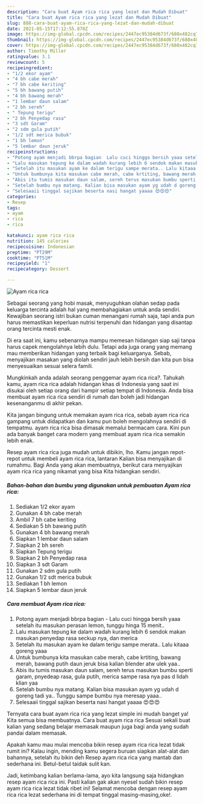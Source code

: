 ```yaml
---
description: "Cara buat Ayam rica rica yang lezat dan Mudah Dibuat"
title: "Cara buat Ayam rica rica yang lezat dan Mudah Dibuat"
slug: 888-cara-buat-ayam-rica-rica-yang-lezat-dan-mudah-dibuat
date: 2021-05-15T17:12:55.870Z
image: https://img-global.cpcdn.com/recipes/2447ec95384d673f/680x482cq70/ayam-rica-rica-foto-resep-utama.jpg
thumbnail: https://img-global.cpcdn.com/recipes/2447ec95384d673f/680x482cq70/ayam-rica-rica-foto-resep-utama.jpg
cover: https://img-global.cpcdn.com/recipes/2447ec95384d673f/680x482cq70/ayam-rica-rica-foto-resep-utama.jpg
author: Timothy Miller
ratingvalue: 3.1
reviewcount: 5
recipeingredient:
- "1/2 ekor ayam"
- "4 bh cabe merah"
- "7 bh cabe keriting"
- "5 bh bawang putih"
- "4 bh bawang merah"
- "1 lembar daun salam"
- "2 bh sereh"
- " Tepung terigu"
- "2 bh Penyedap rasa"
- "3 sdt Garam"
- "2 sdm gula putih"
- "1/2 sdt merica bubuk"
- "1 bh lemon"
- "5 lembar daun jeruk"
recipeinstructions:
- "Potong ayam menjadi bbrpa bagian  Lalu cuci hingga bersih yaaa setelah itu masukan perasan lemon, tunggu hinga 15 menit.."
- "Lalu masukan tepung ke dalam wadah kurang lebih 6 sendok makan masukan penyedap rasa seckup nya, dan merica"
- "Setelah itu masukan ayam ke dalam terigu sampe merata.. Lalu kitaaa goreng yaaa"
- "Untuk bumbunya kita masukan cabe merah, cabe krtiting, bawang merah, bawang putih daun jeruk bisa kalian blender atw ulek yaa.."
- "Abis itu tumis masukan daun salam, sereh terus masukan bumbu sperti garam, pnyedeap rasa, gula putih, merica sampe rasa nya pas d lidah klian yaa"
- "Setelah bumbu nya matang. Kalian bisa masukan ayam yg udah d goreng tadi ya.. Tunggu sampe bumbu nya meresap yaaa.."
- "Selesaaii tinggal sajikan beserta nasi hangat yaaaa 😍😍😍"
categories:
- Resep
tags:
- ayam
- rica
- rica

katakunci: ayam rica rica 
nutrition: 145 calories
recipecuisine: Indonesian
preptime: "PT29M"
cooktime: "PT51M"
recipeyield: "1"
recipecategory: Dessert

---
```



![Ayam rica rica](https://img-global.cpcdn.com/recipes/2447ec95384d673f/680x482cq70/ayam-rica-rica-foto-resep-utama.jpg)

Sebagai seorang yang hobi masak, menyuguhkan olahan sedap pada keluarga tercinta adalah hal yang membahagiakan untuk anda sendiri. Kewajiban seorang istri bukan cuman menangani rumah saja, tapi anda pun harus memastikan keperluan nutrisi terpenuhi dan hidangan yang disantap orang tercinta mesti enak.

Di era  saat ini, kamu sebenarnya mampu memesan hidangan siap saji tanpa harus capek mengolahnya lebih dulu. Tetapi ada juga orang yang memang mau memberikan hidangan yang terbaik bagi keluarganya. Sebab, menyajikan masakan yang diolah sendiri jauh lebih bersih dan kita pun bisa menyesuaikan sesuai selera famili. 



Mungkinkah anda adalah seorang penggemar ayam rica rica?. Tahukah kamu, ayam rica rica adalah hidangan khas di Indonesia yang saat ini disukai oleh setiap orang dari hampir setiap tempat di Indonesia. Anda bisa membuat ayam rica rica sendiri di rumah dan boleh jadi hidangan kesenanganmu di akhir pekan.

Kita jangan bingung untuk memakan ayam rica rica, sebab ayam rica rica gampang untuk didapatkan dan kamu pun boleh mengolahnya sendiri di tempatmu. ayam rica rica bisa dimasak memalui bermacam cara. Kini pun ada banyak banget cara modern yang membuat ayam rica rica semakin lebih enak.

Resep ayam rica rica juga mudah untuk dibikin, lho. Kamu jangan repot-repot untuk membeli ayam rica rica, lantaran Kalian bisa menyajikan di rumahmu. Bagi Anda yang akan membuatnya, berikut cara menyajikan ayam rica rica yang nikamat yang bisa Kita hidangkan sendiri.

<!--inarticleads1-->

##### Bahan-bahan dan bumbu yang digunakan untuk pembuatan Ayam rica rica:

1. Sediakan 1/2 ekor ayam
1. Gunakan 4 bh cabe merah
1. Ambil 7 bh cabe keriting
1. Sediakan 5 bh bawang putih
1. Gunakan 4 bh bawang merah
1. Siapkan 1 lembar daun salam
1. Siapkan 2 bh sereh
1. Siapkan  Tepung terigu
1. Siapkan 2 bh Penyedap rasa
1. Siapkan 3 sdt Garam
1. Gunakan 2 sdm gula putih
1. Gunakan 1/2 sdt merica bubuk
1. Sediakan 1 bh lemon
1. Siapkan 5 lembar daun jeruk




<!--inarticleads2-->

##### Cara membuat Ayam rica rica:

1. Potong ayam menjadi bbrpa bagian  - Lalu cuci hingga bersih yaaa setelah itu masukan perasan lemon, tunggu hinga 15 menit..
1. Lalu masukan tepung ke dalam wadah kurang lebih 6 sendok makan masukan penyedap rasa seckup nya, dan merica
1. Setelah itu masukan ayam ke dalam terigu sampe merata.. Lalu kitaaa goreng yaaa
1. Untuk bumbunya kita masukan cabe merah, cabe krtiting, bawang merah, bawang putih daun jeruk bisa kalian blender atw ulek yaa..
1. Abis itu tumis masukan daun salam, sereh terus masukan bumbu sperti garam, pnyedeap rasa, gula putih, merica sampe rasa nya pas d lidah klian yaa
1. Setelah bumbu nya matang. Kalian bisa masukan ayam yg udah d goreng tadi ya.. Tunggu sampe bumbu nya meresap yaaa..
1. Selesaaii tinggal sajikan beserta nasi hangat yaaaa 😍😍😍




Ternyata cara buat ayam rica rica yang lezat simple ini mudah banget ya! Kita semua bisa membuatnya. Cara buat ayam rica rica Sesuai sekali buat kalian yang sedang belajar memasak maupun juga bagi anda yang sudah pandai dalam memasak.

Apakah kamu mau mulai mencoba bikin resep ayam rica rica lezat tidak rumit ini? Kalau ingin, mending kamu segera buruan siapkan alat-alat dan bahannya, setelah itu bikin deh Resep ayam rica rica yang mantab dan sederhana ini. Betul-betul taidak sulit kan. 

Jadi, ketimbang kalian berlama-lama, ayo kita langsung saja hidangkan resep ayam rica rica ini. Pasti kalian gak akan nyesel sudah bikin resep ayam rica rica lezat tidak ribet ini! Selamat mencoba dengan resep ayam rica rica lezat sederhana ini di tempat tinggal masing-masing,oke!.

